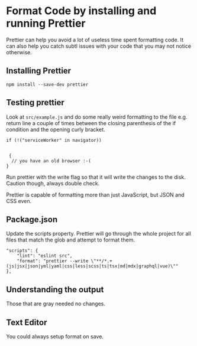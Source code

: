 # Format Code by installing and running Prettier
Prettier can help you avoid a lot of useless time spent formatting code. It can also help you catch subtl issues with your code that you may not notice otherwise.

## Installing Prettier
`npm install --save-dev prettier`

## Testing prettier
Look at `src/example.js` and do some really weird formatting to the file e.g. return line a couple of times between the closing parenthesis of the if condition and the opening curly bracket.

```
if (!("serviceWorker" in navigator))


 {
  // you have an old browser :-(
}
```
 Run prettier with the write flag so that it will write the changes to the disk. Caution though, always double check.

 Prettier is capable of formatting more than just JavaScript, but JSON and CSS even.

 ## Package.json
 Update the scripts property. Prettier will go through the whole project for all files that match the glob and attempt to format them.

 ```
 "scripts": {
     "lint": "eslint src",
     "format": "prettier --write \"**/*.+(js|jsx|json|yml|yaml|css|less|scss|ts|tsx|md|mdx|graphql|vue)\""
 },
 ```

## Understanding the output
Those that are gray needed no changes.

## Text Editor
You could always setup format on save.

